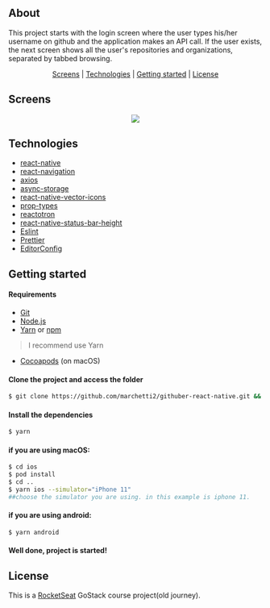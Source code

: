 <h2>About</h2>

This project starts with the login screen where the user types his/her username on github and the application makes an API call. If the user exists, the next screen shows all the user's repositories and organizations, separated by tabbed browsing.

<p align="center">
 <a href="#screens">Screens</a> | <a href="#technologies">Technologies</a> | <a href="#started">Getting started</a> | <a href="#license">License</a>
</p>

<h2 id="screens">Screens</h2>

<p align="center">
  <img src="https://media.giphy.com/media/cGzQEokvcSKqhmZPED/giphy.gif">
</p>

<h2 id="technologies">Technologies</h2>

- [react-native](https://reactnative.dev)
- [react-navigation](https://reactnavigation.org)
- [axios](https://github.com/axios/axios)
- [async-storage](https://github.com/react-native-async-storage/async-storage)
- [react-native-vector-icons](https://github.com/oblador/react-native-vector-icons)
- [prop-types](https://github.com/facebook/prop-types)
- [reactotron](https://github.com/infinitered/reactotron)
- [react-native-status-bar-height](https://github.com/ovr/react-native-status-bar-height)
- [Eslint](https://eslint.org/)
- [Prettier](https://prettier.io/)
- [EditorConfig](https://editorconfig.org/)

<h2 id="started">Getting started</h2>

<h4>Requirements</h4>

- [Git](https://git-scm.com) 
- [Node.js](https://nodejs.org/en/) 
- [Yarn](https://classic.yarnpkg.com/) or [npm](https://www.npmjs.com/)

> I recommend use Yarn

- [Cocoapods](https://cocoapods.org) (on macOS)

<h4>Clone the project and access the folder</h4>

```bash
$ git clone https://github.com/marchetti2/githuber-react-native.git && cd githuber-react-native
```
<h4>Install the dependencies</h4>

```bash
$ yarn
```
<h4>if you are using macOS:</h4>

```bash
$ cd ios
$ pod install 
$ cd ..
$ yarn ios --simulator="iPhone 11"  
##choose the simulator you are using. in this example is iphone 11.
```
<h4>if you are using android:</h4>

```bash
$ yarn android
```
<h4>Well done, project is started!</h4>

<h2 id="license">License</h2>

This is a [RocketSeat](https://rocketseat.com.br) GoStack course project(old journey).
